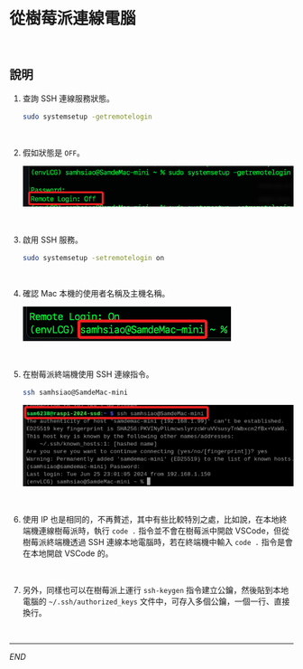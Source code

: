 # 從樹莓派連線電腦

<br>

## 說明

1. 查詢 SSH 連線服務狀態。

    ```bash
    sudo systemsetup -getremotelogin
    ```

<br>

2. 假如狀態是 `OFF`。

    ![](images/img_01.png)

<br>

3. 啟用 SSH 服務。

    ```bash
    sudo systemsetup -setremotelogin on
    ```

<br>

4. 確認 Mac 本機的使用者名稱及主機名稱。

    ![](images/img_02.png)

<br>

5. 在樹莓派終端機使用 SSH 連線指令。

    ```bash
    ssh samhsiao@SamdeMac-mini
    ```

    ![](images/img_03.png)

<br>

6. 使用 IP 也是相同的，不再贅述，其中有些比較特別之處，比如說，在本地終端機連線樹莓派時，執行 `code .` 指令並不會在樹莓派中開啟 VSCode，但從樹莓派終端機透過 SSH 連線本地電腦時，若在終端機中輸入 `code .` 指令是會在本地開啟 VSCode 的。

<br>

7. 另外，同樣也可以在樹莓派上運行 `ssh-keygen` 指令建立公鑰，然後貼到本地電腦的 `~/.ssh/authorized_keys` 文件中，可存入多個公鑰，一個一行、直接換行。

<br>

___

_END_